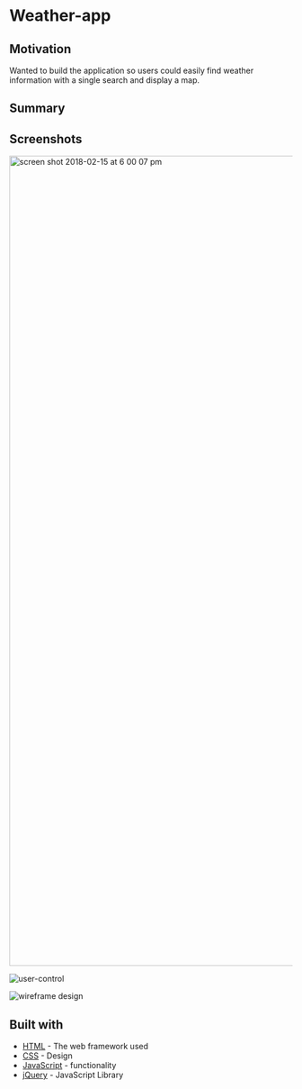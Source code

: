 # Weather-app

## Motivation
Wanted to build the application so users could easily find weather information with a single search and display a map.

## Summary


## Screenshots

<img width="1439" alt="screen shot 2018-02-15 at 6 00 07 pm" src="https://user-images.githubusercontent.com/33261886/36290614-083a5564-127b-11e8-9473-488c299d88d2.png">

![user-control](https://user-images.githubusercontent.com/33261886/36290700-8a54c322-127b-11e8-8983-b079289bebff.jpg)

![wireframe design](https://user-images.githubusercontent.com/33261886/36290705-8ea9544c-127b-11e8-8483-13451c41884b.jpg)

## Built with
* [HTML](https://html.com/) - The web framework used
* [CSS](https://developer.mozilla.org/en-US/docs/Web/CSS) - Design
* [JavaScript](https://developer.mozilla.org/en-US/docs/Web/JavaScript) - functionality
* [jQuery](https://jquery.com/) - JavaScript Library
